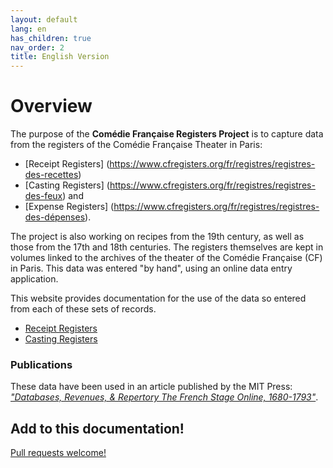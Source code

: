 ```yaml
---
layout: default
lang: en
has_children: true
nav_order: 2
title: English Version
---
```


# Overview

The purpose of the **Comédie Française Registers Project** is to capture data from the registers of the Comédie Française Theater in Paris:

- [Receipt Registers] (https://www.cfregisters.org/fr/registres/registres-des-recettes)
- [Casting Registers] (https://www.cfregisters.org/fr/registres/registres-des-feux) and
- [Expense Registers] (https://www.cfregisters.org/fr/registres/registres-des-dépenses).

The project is also working on recipes from the 19th century, as well as those from the 17th and 18th centuries. The registers themselves are kept in volumes linked to the archives of the theater of the Comédie Française (CF) in Paris. This data was entered "by hand", using an online data entry application.

This website provides documentation for the use of the data so entered from each of these sets of records.

- [Receipt Registers](/receipts/)
- [Casting Registers](/feux/)

### Publications

These data have been used in an article published by the MIT Press: [*"Databases, Revenues, & Repertory
The French Stage Online, 1680-1793"*](https://cfrp.mitpress.mit.edu/).

## Add to this documentation!

[Pull requests welcome!](https://github.com/mit-history/cfrp-hack)
